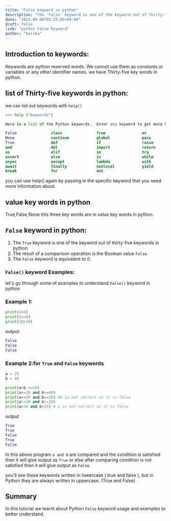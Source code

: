 ```yaml
---
title: "False keyword in python"
description: "The 'False' keyword is one of the keyword out of thirty-five keywords in python"
date: "2022-09-06T03:25:05+09:00"
draft: false
link: "python False keyword"
author: "harika"
---
```


## Introduction to keywords:
Keywords are python reserved words.
We cannot use them as constants or variables or any other identifier names.
we have Thirty-five key words in python.

## list of Thirty-five keywords in python:
we can list out keywords with `help()` 

```python
>>> help ("keywords")

Here is a list of the Python keywords.  Enter any keyword to get more help.

False               class               from                or
None                continue            global              pass
True                def                 if                  raise
and                 del                 import              return
as                  elif                in                  try
assert              else                is                  while
async               except              lambda              with
await               finally             nonlocal            yield
break               for                 not                 
```

you can use help() again by passing in the specific keyword that you need more information about. 

## value key words in python
True,False,None this three key words are in value key words in python.

## `False` keyword in python:

1. The `True` keyword is one of the keyword out of thirty-five keywords in python.
2. The result of a comparison operation is the Boolean value `False`.
3. The `False` keyword is equivalent to 0. 


### `False()` keyword Examples:

let's go through some of examples to understand `False()` keyword in python

### Example 1:

```python
print(4>6)
print(5==8)
print(10>20)
```

output:

```python
False
False
False
```

### Example 2:for `True` and `False` keywords

```python
a = 25
b = 40

print(a+b >=50)
print(a>=20 and b>=40)
print(a==10 and b==20) #b is not correct so it is false
print(a!=20 and b!=10)
print(a>30 and b>35) # a is not correct so it is false
```
output

```python
True
True
False
True
False
```
In this above program `a and b` are compared and the condition is satisfied then it will give output as `True` or else after comparing  condition is not satisfied then it will give output as `False`.

you'll see these keywords written in lowercase ( true and false ), but in Python they are always written in uppercase. (True and False)

## Summary
In this tutorial we learnt about Python `False` keyword usage and examples to better understand.

